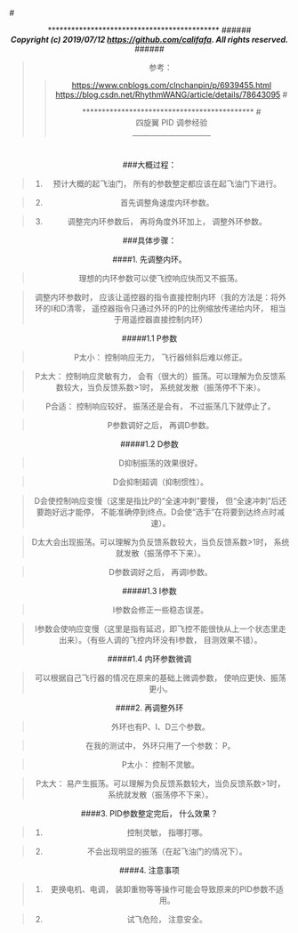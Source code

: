#<center>\*\*\*\*\*\*\*\*\*\*\*\*\*\*\*\*\*\*\*\*\*\*\*\*\*\*\*\*\*\*\*\*\*\*\*\*\*\*\*\*\*\*\*\*
######<center>***Copyright (c) 2019/07/12 https://github.com/califafa. All rights reserved.***
######<center>
>参考：
>>https://www.cnblogs.com/clnchanpin/p/6939455.html
>>https://blog.csdn.net/RhythmWANG/article/details/78643095
#<center>\*\*\*\*\*\*\*\*\*\*\*\*\*\*\*\*\*\*\*\*\*\*\*\*\*\*\*\*\*\*\*\*\*\*\*\*\*\*\*\*\*\*\*\*
#<center>四旋翼 PID 调参经验<center>______________________


#
#
#



###大概过程：

>1. 预计大概的起飞油门， 所有的参数整定都应该在起飞油门下进行。

>2. 首先调整角速度内环参数。

>3. 调整完内环参数后， 再将角度外环加上， 调整外环参数。

###具体步骤：

####1. 先调整内环。
>理想的内环参数可以使飞控响应快而又不振荡。

>调整内环参数时， 应该让遥控器的指令直接控制内环（我的方法是：将外环的I和D清零， 遥控器指令只通过外环的P的比例缩放传递给内环， 相当于用遥控器直接控制内环）

#####1.1 P参数
>P太小： 控制响应无力， 飞行器倾斜后难以修正。

>P太大： 控制响应灵敏有力， 会有（很大的）振荡。可以理解为负反馈系数较大，当负反馈系数>1时， 系统就发散（振荡停不下来）。

>P合适： 控制响应较好， 振荡还是会有， 不过振荡几下就停止了。

>P参数调好之后， 再调D参数。

#####1.2 D参数
>D抑制振荡的效果很好。

>D会抑制超调（抑制惯性）。

>D会使控制响应变慢（这里是指比P的“全速冲刺”要慢， 但“全速冲刺”后还要跑好远才能停， 不能准确停到终点。D会使“选手”在将要到达终点时减速）。

>D太大会出现振荡。可以理解为负反馈系数较大，当负反馈系数>1时， 系统就发散（振荡停不下来）。

>D参数调好之后， 再调I参数。

#####1.3 I参数
>I参数会修正一些稳态误差。

>I参数会使响应变慢（这里是指有延迟，即飞控不能很快从上一个状态里走出来）。（有些人调的飞控内环没有I参数， 目测效果不错）。

#####1.4 内环参数微调
>可以根据自己飞行器的情况在原来的基础上微调参数， 使响应更快、振荡更小。

####2. 再调整外环

>外环也有P、I、D三个参数。

>在我的测试中， 外环只用了一个参数： P。 

>P太小： 控制不灵敏。

>P太大： 易产生振荡。可以理解为负反馈系数较大，当负反馈系数>1时， 系统就发散（振荡停不下来）。 

####3. PID参数整定完后， 什么效果？
>1. 控制灵敏， 指哪打哪。

>2. 不会出现明显的振荡（在起飞油门的情况下）。

####4. 注意事项
>1. 更换电机、电调， 装卸重物等等操作可能会导致原来的PID参数不适用。

>2. 试飞危险， 注意安全。